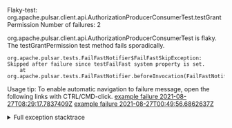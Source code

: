         
Flaky-test: org.apache.pulsar.client.api.AuthorizationProducerConsumerTest.testGrantPermission
Number of failures: 2

org.apache.pulsar.client.api.AuthorizationProducerConsumerTest is flaky. The testGrantPermission test method fails sporadically.

```
org.apache.pulsar.tests.FailFastNotifier$FailFastSkipException: Skipped after failure since testFailFast system property is set.
	at org.apache.pulsar.tests.FailFastNotifier.beforeInvocation(FailFastNotifier.java:88)

```

Usage tip: To enable automatic navigation to failure message, open the following links with CTRL/CMD-click.
[example failure 2021-08-27T08:29:17.7837409Z](https://github.com/apache/pulsar/runs/3441181143?check_suite_focus=true#step:9:1444)
[example failure 2021-08-27T00:49:56.6862637Z](https://github.com/apache/pulsar/runs/3438608157?check_suite_focus=true#step:9:1440)


<details>
<summary>Full exception stacktrace</summary>
<code><pre>
org.apache.pulsar.tests.FailFastNotifier$FailFastSkipException: Skipped after failure since testFailFast system property is set.
	at org.apache.pulsar.tests.FailFastNotifier.beforeInvocation(FailFastNotifier.java:88)

</pre></code>
</details>

